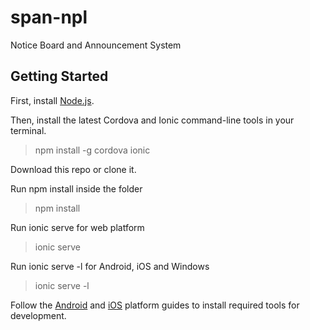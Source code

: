 # span-npl
Notice Board and Announcement System

## Getting Started 
First, install [Node.js](http://nodejs.org/). 

Then, install the latest Cordova and Ionic command-line tools in your terminal. 

>npm install -g cordova ionic

Download this repo or clone it.

Run npm install inside the folder

>npm install

Run ionic serve for web platform

>ionic serve

Run ionic serve -l for Android, iOS and Windows

>ionic serve -l

Follow the [Android](https://cordova.apache.org/docs/en/latest/guide/platforms/android) and [iOS](https://cordova.apache.org/docs/en/latest/guide/platforms/ios) platform guides to install required tools for development.
